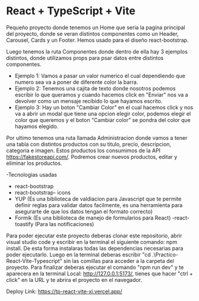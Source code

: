 # React + TypeScript + Vite

Pequeño proyecto donde tenemos un Home que seria la pagina principal del proyecto, donde se veran distintos componentes como un Header, Carousel, Cards y un Footer. Hemos usado para el diseño react-bootstrap.

Luego tenemos la ruta Componentes donde dentro de ella hay 3 ejemplos distintos, donde utilizamos props para psar datos entre distintos componentes.

- Ejemplo 1: Vamos a pasar un valor numerico el cual dependiendo que numero sea va a poner de diferente color la barra.
- Ejemplo 2: Tenemos una cajita de texto donde nosotros podemos escribir lo que queramos y cuando hacemos click en "Enviar" nos va a devolver como un mensaje recibido lo que hayamos escrito.
- Ejemplo 3: Hay un boton "Cambiar Color" en el cual hacemos click y nos va a abrir un modal que tiene una opcion elegir color, podemos elegir el color que queremos y el boton "Cambiar color" se pondra del color que hayamos elegido.

Por ultimo tenemos una ruta llamada Administracion donde vamos a tener una tabla con distintos productos con su titulo, precio, descripcion, categoria e imagen. Estos productos los consumimos de la API https://fakestoreapi.com/. Podremos crear nuevos productos, editar y eliminar los productos.

-Tecnologias usadas

- react-bootstrap
- react-bootstrap- icons
- YUP (Es una biblioteca de valdiacion para Javascript que te permite definir reglas para validar datos facilmente, es una herramienta para asegurarte de que los datos tengan el formato correcto)
- Formik (Es una biblioteca de manejo de formularios para React)
  -react-toastify (Para las notificaciones)

Para poder ejecutar este proyecto deberas clonar este repositorio, abrir visual studio code y escribir en la terminal el siguiente comando: npm install. De esta forma instalaras todas las dependencias necesarias para poder ejecutarlo. Luego en la terminal deberas escribir "cd .\Practico-React-Vite-Typescript\" sin las comillas para acceder a la carpeta del proyecto. Para finalizar deberas ejecutar el comando "npm run dev" y te aparecera en la terminal Local: http://127.0.0.1:5173/, tienes que hacer "ctrl + click" en la URL y te abrira el proyecto en el navegador.

Deploy Link: https://tp-react-vite-xi.vercel.app/
